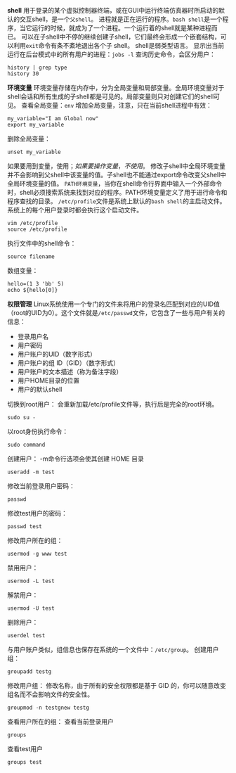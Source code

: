 **shell**
用于登录的某个虚拟控制器终端，或在GUI中运行终端仿真器时所启动的默认的交互shell，是一个`父shell`。
进程就是正在运行的程序。`bash shell`是一个程序，当它运行的时候，就成为了一个进程。一个运行着的shell就是某种进程而已。
可以在子shell中不停的继续创建子shell，它们最终会形成一个嵌套结构，可以利用`exit`命令有条不紊地退出各个子 shell。
shell是弱类型语言。
显示出当前运行在后台模式中的所有用户的进程：`jobs -l`
查询历史命令，会区分用户：
```
history | grep type
history 30
```
**环境变量**
环境变量存储在内存中，分为全局变量和局部变量。全局环境变量对于shell会话和所有生成的子shell都是可见的。局部变量则只对创建它们的shell可见。
查看全局变量：`env`
增加全局变量，注意，只在当前shell进程中有效：
```
my_variable="I am Global now"
export my_variable
```
删除全局变量：
```
unset my_variable
```
如果要用到变量，使用$；如果要操作变量，不使用$。
修改子shell中全局环境变量并不会影响到父shell中该变量的值。子shell也不能通过export命令改变父shell中全局环境变量的值。
`PATH环境变量`，当你在shell命令行界面中输入一个外部命令时，shell必须搜索系统来找到对应的程序。PATH环境变量定义了用于进行命令和程序查找的目录。
`/etc/profile`文件是系统上默认的`bash shell`的主启动文件。系统上的每个用户登录时都会执行这个启动文件。
```
vim /etc/profile
source /etc/profile
```

执行文件中的shell命令：
```
source filename
```
数组变量：
```
hello=(1 3 'bb' 5)
echo ${hello[0]}
```
**权限管理**
Linux系统使用一个专门的文件来将用户的登录名匹配到对应的UID值（root的UID为0）。这个文件就是`/etc/passwd`文件，它包含了一些与用户有关的信息：
* 登录用户名
* 用户密码
* 用户账户的UID（数字形式）
* 用户账户的组 ID（GID）（数字形式）
* 用户账户的文本描述（称为备注字段）
* 用户HOME目录的位置
* 用户的默认shell

切换到root用户：
会重新加载/etc/profile文件等，执行后是完全的root环境。
```
sudo su - 
```
以root身份执行命令：
```
sudo command
```
创建用户：
-m命令行选项会使其创建 HOME 目录
```
useradd -m test
```


修改当前登录用户密码：
```
passwd
```
修改test用户的密码：
```
passwd test
```

修改用户所在的组：
```
usermod -g www test
```
禁用用户：
```
usermod -L test
```
解禁用户：
```
usermod -U test
```

删除用户：
```
userdel test
```
与用户账户类似，组信息也保存在系统的一个文件中：`/etc/group`。
创建用户组：
```
groupadd testg
```
修改用户组：
修改名称，由于所有的安全权限都是基于 GID 的，你可以随意改变组名而不会影响文件的安全性。
```
groupmod -n testgnew testg
```

查看用户所在的组：
查看当前登录用户
```
groups
```
查看test用户
```
groups test
```
